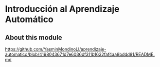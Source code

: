 

# Introducción al Aprendizaje Automático

## About this module
https://github.com/YasminMondinoLl/aprendizaje-automatico/blob/4198043671d7e6036df311b1632faf4aa8bddd81/README.md
